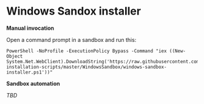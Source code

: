 # Windows Sandox installer

__Manual invocation__

Open a command prompt in a sandbox and run this:

    PowerShell -NoProfile -ExecutionPolicy Bypass -Command "iex ((New-Object System.Net.WebClient).DownloadString('https://raw.githubusercontent.com/mmontesi/jolie-installation-scripts/master/WindowsSandbox/windows-sandbox-installer.ps1'))"

__Sandbox automation__

_TBD_
